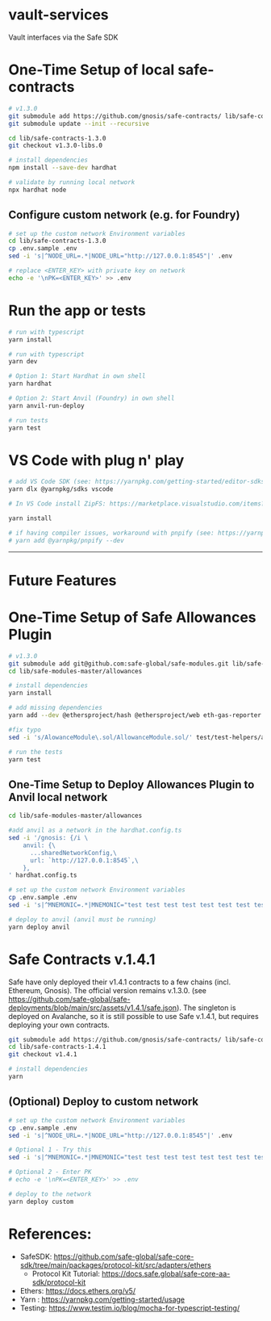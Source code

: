 # vault-services
Vault interfaces via the Safe SDK

# One-Time Setup of local safe-contracts 
```bash
# v1.3.0
git submodule add https://github.com/gnosis/safe-contracts/ lib/safe-contracts-1.3.0
git submodule update --init --recursive

cd lib/safe-contracts-1.3.0
git checkout v1.3.0-libs.0

# install dependencies
npm install --save-dev hardhat

# validate by running local network
npx hardhat node
```

## Configure custom network (e.g. for Foundry)
```bash
# set up the custom network Environment variables
cd lib/safe-contracts-1.3.0
cp .env.sample .env
sed -i 's|^NODE_URL=.*|NODE_URL="http://127.0.0.1:8545"|' .env

# replace <ENTER_KEY> with private key on network
echo -e '\nPK=<ENTER_KEY>' >> .env
```

# Run the app or tests
```bash
# run with typescript
yarn install

# run with typescript
yarn dev

# Option 1: Start Hardhat in own shell
yarn hardhat

# Option 2: Start Anvil (Foundry) in own shell 
yarn anvil-run-deploy

# run tests
yarn test
```


# VS Code with plug n' play
```bash
# add VS Code SDK (see: https://yarnpkg.com/getting-started/editor-sdks)
yarn dlx @yarnpkg/sdks vscode

# In VS Code install ZipFS: https://marketplace.visualstudio.com/items?itemName=arcanis.vscode-zipfs

yarn install

# if having compiler issues, workaround with pnpify (see: https://yarnpkg.com/advanced/pnpify)
# yarn add @yarnpkg/pnpify --dev
```
---
# Future Features

# One-Time Setup of Safe Allowances Plugin
```bash
# v1.3.0
git submodule add git@github.com:safe-global/safe-modules.git lib/safe-modules-master
cd lib/safe-modules-master/allowances

# install dependencies
yarn install

# add missing dependencies 
yarn add --dev @ethersproject/hash @ethersproject/web eth-gas-reporter @nomicfoundation/ethereumjs-trie @nomicfoundation/ethereumjs-util

#fix typo
sed -i 's/AlowanceModule\.sol/AllowanceModule.sol/' test/test-helpers/artifacts.ts

# run the tests
yarn test
```

## One-Time Setup to Deploy Allowances Plugin to Anvil local network
```bash
cd lib/safe-modules-master/allowances

#add anvil as a network in the hardhat.config.ts
sed -i '/gnosis: {/i \
    anvil: {\
      ...sharedNetworkConfig,\
      url: `http://127.0.0.1:8545`,\
    },
' hardhat.config.ts

# set up the custom network Environment variables
cp .env.sample .env
sed -i 's|^MNEMONIC=.*|MNEMONIC="test test test test test test test test test test test junk"|' .env

# deploy to anvil (anvil must be running)
yarn deploy anvil
```


# Safe Contracts v.1.4.1
Safe have only deployed their v1.4.1 contracts to a few chains (incl. Ethereum, Gnosis).  The official version remains v.1.3.0.
(see https://github.com/safe-global/safe-deployments/blob/main/src/assets/v1.4.1/safe.json).  The singleton is deployed on Avalanche,
so it is still possible to use Safe v.1.4.1, but requires deploying your own contracts. 
```bash
git submodule add https://github.com/gnosis/safe-contracts/ lib/safe-contracts-1.4.1
cd lib/safe-contracts-1.4.1
git checkout v1.4.1

# install dependencies
yarn
```
## (Optional) Deploy to custom network
```bash
# set up the custom network Environment variables
cp .env.sample .env
sed -i 's|^NODE_URL=.*|NODE_URL="http://127.0.0.1:8545"|' .env

# Optional 1 - Try this
sed -i 's|^MNEMONIC=.*|MNEMONIC="test test test test test test test test test test test junk"|' .env

# Optional 2 - Enter PK
# echo -e '\nPK=<ENTER_KEY>' >> .env

# deploy to the network
yarn deploy custom
```

# References:
* SafeSDK: https://github.com/safe-global/safe-core-sdk/tree/main/packages/protocol-kit/src/adapters/ethers
   * Protocol Kit Tutorial: https://docs.safe.global/safe-core-aa-sdk/protocol-kit
* Ethers: https://docs.ethers.org/v5/
* Yarn : https://yarnpkg.com/getting-started/usage
* Testing: https://www.testim.io/blog/mocha-for-typescript-testing/